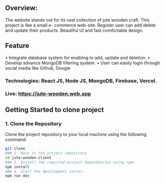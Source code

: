 ## Overview:
The website stands out for its vast collection of jute wooden craft. This project is like a small e- commerce web-site. Register user can add delete and update their products. Beautiful UI and fast comfortable design.
## Feature
•	Integrate database system for enabling to add, update and deletion.
•	Develop advance MongoDB filtering system.
•	User can easily login through social media like Github, Google
### Technologies: React JS, Node JS, MongoDB, Firebase, Vercel.

### Live: https://jute-wooden.web.app
## Getting Started to clone project
### 1. Clone the Repository
Clone the project repository to your local machine using the following command:
```sh
git clone 
### 2. Move to the project repository
cd jute-wooden-client
### 3. Install the required project dependencies using npm:
npm install
### 4. Start the development server:
npm run dev
